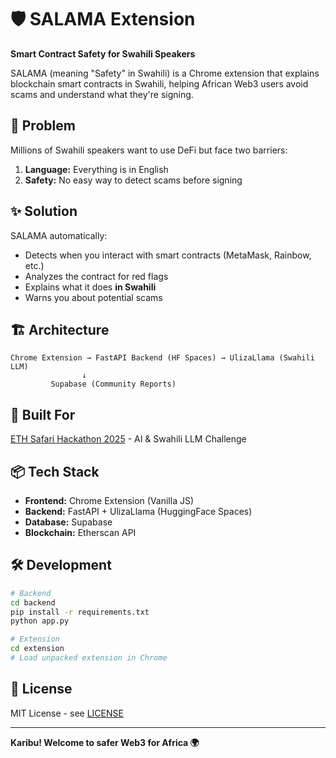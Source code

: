 # 🛡️ SALAMA Extension

**Smart Contract Safety for Swahili Speakers**

SALAMA (meaning "Safety" in Swahili) is a Chrome extension that explains blockchain smart contracts in Swahili, helping African Web3 users avoid scams and understand what they're signing.

## 🎯 Problem

Millions of Swahili speakers want to use DeFi but face two barriers:
1. **Language:** Everything is in English
2. **Safety:** No easy way to detect scams before signing

## ✨ Solution

SALAMA automatically:
- Detects when you interact with smart contracts (MetaMask, Rainbow, etc.)
- Analyzes the contract for red flags
- Explains what it does **in Swahili**
- Warns you about potential scams

## 🏗️ Architecture
```
Chrome Extension → FastAPI Backend (HF Spaces) → UlizaLlama (Swahili LLM)
                ↓
         Supabase (Community Reports)
```

## 🚀 Built For

[ETH Safari Hackathon 2025](https://dorahacks.io/hackathon/eth-safari-2025) - AI & Swahili LLM Challenge

## 📦 Tech Stack

- **Frontend:** Chrome Extension (Vanilla JS)
- **Backend:** FastAPI + UlizaLlama (HuggingFace Spaces)
- **Database:** Supabase
- **Blockchain:** Etherscan API

## 🛠️ Development
```bash
# Backend
cd backend
pip install -r requirements.txt
python app.py

# Extension
cd extension
# Load unpacked extension in Chrome
```

## 📄 License

MIT License - see [LICENSE](LICENSE)

---

**Karibu! Welcome to safer Web3 for Africa 🌍**
